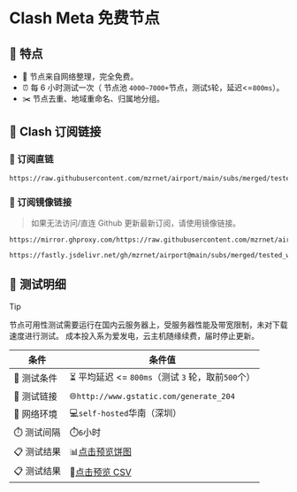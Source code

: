 # Clash Meta 免费节点

## 🦄 特点

- 🎁 节点来自网络整理，完全免费。
- ⏰ 每 6 小时测试一次（ 节点池 `4000~7000+`节点，测试`5`轮，延迟<=`800ms`）。
- ✂️ 节点去重、地域重命名、归属地分组。

## 📎 Clash 订阅链接

### 🔗 订阅直链

```
https://raw.githubusercontent.com/mzrnet/airport/main/subs/merged/tested_within.yaml
```

### 🚀 订阅镜像链接

> 如果无法访问/直连 Github 更新最新订阅，请使用镜像链接。

```
https://mirror.ghproxy.com/https://raw.githubusercontent.com/mzrnet/airport/main/subs/merged/tested_within.yaml
```

```
https://fastly.jsdelivr.net/gh/mzrnet/airport@main/subs/merged/tested_within.yaml
```

## 🧪 测试明细

> [!Tip]
> 节点可用性测试需要运行在国内云服务器上，受服务器性能及带宽限制，未对下载速度进行测试。
> 成本投入系为爱发电，云主机随缘续费，届时停止更新。

| 条件        | 条件值                                                                                                |
| ----------- | ----------------------------------------------------------------------------------------------------- |
| 🧪 测试条件 | ⏳ 平均延迟 <= `800ms`（测试 `3` 轮，取前`500`个）                                                    |
| 🔗 测试链接 | 🌐`http://www.gstatic.com/generate_204`                                                               |
| 📶 网络环境 | 💻`self-hosted`华南（深圳）                                                                           |
| ⏱️ 测试间隔 | ⏱️`6`小时                                                                                             |
| 📋 测试结果 | 📊[点击预览饼图](https://github.com/dongchengjie/airport/blob/main/subs/statistics/tested_within.md)  |
| 📋 测试结果 | 💾[点击预览 CSV](https://github.com/dongchengjie/airport/blob/main/subs/statistics/tested_within.csv) |
